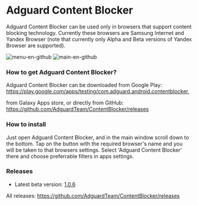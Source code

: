 # Adguard Content Blocker

Adguard Content Blocker can be used only in browsers that support content blocking technology. Currently these browsers are Samsung Internet and Yandex Browser (note that currently only Alpha and Beta versions of Yandex Browser are supported).

![menu-en-github](https://cloud.githubusercontent.com/assets/8577533/15713067/884ceb9e-281d-11e6-8669-29c71b0a79f1.png)
![main-en-github](https://cloud.githubusercontent.com/assets/8577533/15713101/a31720d4-281d-11e6-9a4e-de1f75220e19.png)

### How to get Adguard Content Blocker?  
Adguard Content Blocker can be downloaded from Google Play:
https://play.google.com/apps/testing/com.adguard.android.contentblocker,

from Galaxy Apps store, or directly from GitHub: 
https://github.com/AdguardTeam/ContentBlocker/releases

### How to install

Just open Adguard Content Blocker, and in the main window scroll down to the bottom. Tap on the button with the required browser's name and you will be taken to that browsers settings.
Select 'Adguard Content Blocker' there and choose preferrable filters in apps settings.

### Releases

* Latest beta version: [1.0.6](https://github.com/AdguardTeam/ContentBlocker/releases/tag/v1.0.6)

All releases: 
https://github.com/AdguardTeam/ContentBlocker/releases
